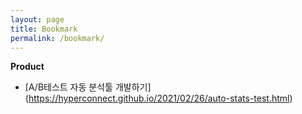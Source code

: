 ```yaml
---
layout: page
title: Bookmark
permalink: /bookmark/
---
```


**Product**
- [A/B테스트 자동 분석툴 개발하기] (https://hyperconnect.github.io/2021/02/26/auto-stats-test.html)
